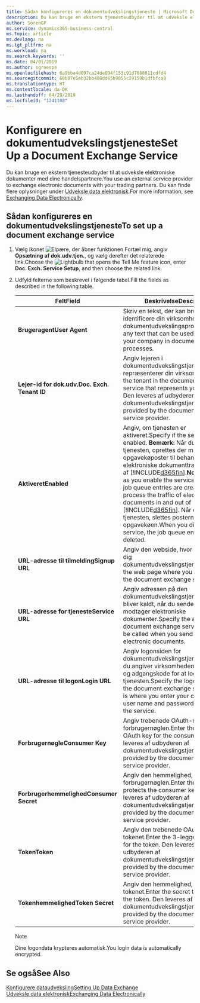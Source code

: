 ```yaml
---
title: Sådan konfigureres en dokumentudvekslingstjeneste | Microsoft Docs
description: Du kan bruge en ekstern tjenesteudbyder til at udveksle elektroniske dokumenter med dine handelspartnere.
author: SorenGP
ms.service: dynamics365-business-central
ms.topic: article
ms.devlang: na
ms.tgt_pltfrm: na
ms.workload: na
ms.search.keywords: ''
ms.date: 04/01/2019
ms.author: sgroespe
ms.openlocfilehash: 6a9bba4d097ca24de094f153c91d7888811cdfd4
ms.sourcegitcommit: 60b87e5eb32bb408dd65b9855c29159b1dfbfca8
ms.translationtype: HT
ms.contentlocale: da-DK
ms.lasthandoff: 04/29/2019
ms.locfileid: "1241188"
---
```

# <a name="set-up-a-document-exchange-service"></a><span data-ttu-id="7910e-103">Konfigurere en dokumentudvekslingstjeneste</span><span class="sxs-lookup"><span data-stu-id="7910e-103">Set Up a Document Exchange Service</span></span>
<span data-ttu-id="7910e-104">Du kan bruge en ekstern tjenesteudbyder til at udveksle elektroniske dokumenter med dine handelspartnere.</span><span class="sxs-lookup"><span data-stu-id="7910e-104">You use an external service provider to exchange electronic documents with your trading partners.</span></span> <span data-ttu-id="7910e-105">Du kan finde flere oplysninger under [Udveksle data elektronisk](across-data-exchange.md).</span><span class="sxs-lookup"><span data-stu-id="7910e-105">For more information, see [Exchanging Data Electronically](across-data-exchange.md).</span></span>  

## <a name="to-set-up-a-document-exchange-service"></a><span data-ttu-id="7910e-106">Sådan konfigureres en dokumentudvekslingstjeneste</span><span class="sxs-lookup"><span data-stu-id="7910e-106">To set up a document exchange service</span></span>  
1. <span data-ttu-id="7910e-107">Vælg ikonet ![Elpære, der åbner funktionen Fortæl mig](media/ui-search/search_small.png "Fortæl mig, hvad du vil foretage dig"), angiv **Opsætning af dok.udv.tjen.**, og vælg derefter det relaterede link.</span><span class="sxs-lookup"><span data-stu-id="7910e-107">Choose the ![Lightbulb that opens the Tell Me feature](media/ui-search/search_small.png "Tell me what you want to do") icon, enter **Doc. Exch. Service Setup**, and then choose the related link.</span></span>  
2. <span data-ttu-id="7910e-108">Udfyld felterne som beskrevet i følgende tabel.</span><span class="sxs-lookup"><span data-stu-id="7910e-108">Fill the fields as described in the following table.</span></span>  

    |<span data-ttu-id="7910e-109">Felt</span><span class="sxs-lookup"><span data-stu-id="7910e-109">Field</span></span>|<span data-ttu-id="7910e-110">Beskrivelse</span><span class="sxs-lookup"><span data-stu-id="7910e-110">Description</span></span>|  
    |---------------------------------|---------------------------------------|  
    |<span data-ttu-id="7910e-111">**Brugeragent**</span><span class="sxs-lookup"><span data-stu-id="7910e-111">**User Agent**</span></span>|<span data-ttu-id="7910e-112">Skriv en tekst, der kan bruges til at identificere din virksomhed i dokumentudvekslingsprocesser.</span><span class="sxs-lookup"><span data-stu-id="7910e-112">Enter any text that can be used to identify your company in document exchange processes.</span></span>|  
    |<span data-ttu-id="7910e-113">**Lejer-id for dok.udv.**</span><span class="sxs-lookup"><span data-stu-id="7910e-113">**Doc. Exch. Tenant ID**</span></span>|<span data-ttu-id="7910e-114">Angiv lejeren i dokumentudvekslingstjenesten, der repræsenterer din virksomhed.</span><span class="sxs-lookup"><span data-stu-id="7910e-114">Enter the tenant in the document exchange service that represents your company.</span></span> <span data-ttu-id="7910e-115">Den leveres af udbyderen af dokumentudvekslingstjenesten.</span><span class="sxs-lookup"><span data-stu-id="7910e-115">This is provided by the document exchange service provider.</span></span>|  
    |<span data-ttu-id="7910e-116">**Aktiveret**</span><span class="sxs-lookup"><span data-stu-id="7910e-116">**Enabled**</span></span>|<span data-ttu-id="7910e-117">Angiv, om tjenesten er aktiveret.</span><span class="sxs-lookup"><span data-stu-id="7910e-117">Specify if the service is enabled.</span></span> <span data-ttu-id="7910e-118">**Bemærk:** Når du har aktiveret tjenesten, oprettes der mindst to opgavekøposter til behandling af den elektroniske dokumenttrafik ind og ud af [!INCLUDE[d365fin](includes/d365fin_md.md)].</span><span class="sxs-lookup"><span data-stu-id="7910e-118">**Note:**  As soon as you enable the service, at least two job queue entries are created to process the traffic of electronic documents in and out of [!INCLUDE[d365fin](includes/d365fin_md.md)].</span></span> <span data-ttu-id="7910e-119">Når du deaktiverer tjenesten, slettes posterne i opgavekøen.</span><span class="sxs-lookup"><span data-stu-id="7910e-119">When you disable the service, the job queue entries are deleted.</span></span>|  
    |<span data-ttu-id="7910e-120">**URL-adresse til tilmelding**</span><span class="sxs-lookup"><span data-stu-id="7910e-120">**Signup URL**</span></span>|<span data-ttu-id="7910e-121">Angiv den webside, hvor du tilmelder dig dokumentudvekslingstjenesten.</span><span class="sxs-lookup"><span data-stu-id="7910e-121">Specify the web page where you sign up for the document exchange service.</span></span>|  
    |<span data-ttu-id="7910e-122">**URL-adresse for tjeneste**</span><span class="sxs-lookup"><span data-stu-id="7910e-122">**Service URL**</span></span>|<span data-ttu-id="7910e-123">Angiv adressen på den dokumentudvekslingstjeneste, som bliver kaldt, når du sender og modtager elektroniske dokumenter.</span><span class="sxs-lookup"><span data-stu-id="7910e-123">Specify the address of the document exchange service, which will be called when you send and receive electronic documents.</span></span>|  
    |<span data-ttu-id="7910e-124">**URL-adresse til logon**</span><span class="sxs-lookup"><span data-stu-id="7910e-124">**Login URL**</span></span>|<span data-ttu-id="7910e-125">Angiv logonsiden for dokumentudvekslingstjenesten, hvor du angiver virksomhedens brugernavn og adgangskode for at logge på tjenesten.</span><span class="sxs-lookup"><span data-stu-id="7910e-125">Specify the logon page for the document exchange service, which is where you enter your company’s user name and password to log on to the service.</span></span>|  
    |<span data-ttu-id="7910e-126">**Forbrugernøgle**</span><span class="sxs-lookup"><span data-stu-id="7910e-126">**Consumer Key**</span></span>|<span data-ttu-id="7910e-127">Angiv trebenede OAuth-nøgle til forbrugernøglen.</span><span class="sxs-lookup"><span data-stu-id="7910e-127">Enter the 3-legged OAuth key for the consumer key.</span></span> <span data-ttu-id="7910e-128">Den leveres af udbyderen af dokumentudvekslingstjenesten.</span><span class="sxs-lookup"><span data-stu-id="7910e-128">This is provided by the document exchange service provider.</span></span>|  
    |<span data-ttu-id="7910e-129">**Forbrugerhemmelighed**</span><span class="sxs-lookup"><span data-stu-id="7910e-129">**Consumer Secret**</span></span>|<span data-ttu-id="7910e-130">Angiv den hemmelighed, der beskytter forbrugernøglen.</span><span class="sxs-lookup"><span data-stu-id="7910e-130">Enter the secret that protects the consumer key.</span></span> <span data-ttu-id="7910e-131">Den leveres af udbyderen af dokumentudvekslingstjenesten.</span><span class="sxs-lookup"><span data-stu-id="7910e-131">This is provided by the document exchange service provider.</span></span>|  
    |<span data-ttu-id="7910e-132">**Token**</span><span class="sxs-lookup"><span data-stu-id="7910e-132">**Token**</span></span>|<span data-ttu-id="7910e-133">Angiv den trebenede OAuth-nøgle for tokenet.</span><span class="sxs-lookup"><span data-stu-id="7910e-133">Enter the 3-legged OAuth key for the token.</span></span> <span data-ttu-id="7910e-134">Den leveres af udbyderen af dokumentudvekslingstjenesten.</span><span class="sxs-lookup"><span data-stu-id="7910e-134">This is provided by the document exchange service provider.</span></span>|  
    |<span data-ttu-id="7910e-135">**Tokenhemmelighed**</span><span class="sxs-lookup"><span data-stu-id="7910e-135">**Token Secret**</span></span>|<span data-ttu-id="7910e-136">Angiv den hemmelighed, der beskytter tokenet.</span><span class="sxs-lookup"><span data-stu-id="7910e-136">Enter the secret that protects the token.</span></span> <span data-ttu-id="7910e-137">Den leveres af udbyderen af dokumentudvekslingstjenesten.</span><span class="sxs-lookup"><span data-stu-id="7910e-137">This is provided by the document exchange service provider.</span></span>|  

    > [!NOTE]  
    > <span data-ttu-id="7910e-138">Dine logondata krypteres automatisk.</span><span class="sxs-lookup"><span data-stu-id="7910e-138">You login data is automatically encrypted.</span></span>

## <a name="see-also"></a><span data-ttu-id="7910e-139">Se også</span><span class="sxs-lookup"><span data-stu-id="7910e-139">See Also</span></span>  
[<span data-ttu-id="7910e-140">Konfigurere dataudveksling</span><span class="sxs-lookup"><span data-stu-id="7910e-140">Setting Up Data Exchange</span></span>](across-set-up-data-exchange.md)  
[<span data-ttu-id="7910e-141">Udveksle data elektronisk</span><span class="sxs-lookup"><span data-stu-id="7910e-141">Exchanging Data Electronically</span></span>](across-data-exchange.md)
